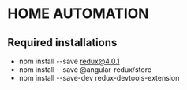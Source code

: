 # HOME AUTOMATION

## Required installations
- npm install --save redux@4.0.1
- npm install --save @angular-redux/store
- npm install --save-dev redux-devtools-extension